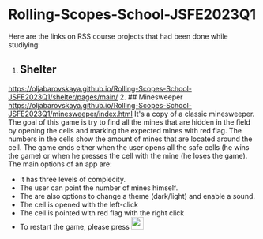 # Rolling-Scopes-School-JSFE2023Q1

Here are the links on RSS course projects that had been done while studiying:
1. ## Shelter
  https://oljabarovskaya.github.io/Rolling-Scopes-School-JSFE2023Q1/shelter/pages/main/
2. ## Minesweeper
  https://oljabarovskaya.github.io/Rolling-Scopes-School-JSFE2023Q1/minesweeper/index.html
  It's a copy of a classic minesweeper. The goal of this game is try to find all the mines that are hidden in the field by opening the cells and marking the expected mines with red flag. The numbers in the cells show the amount of mines that are located around the cell. The game ends either when the user opens all the safe cells (he wins the game) or when he presses the cell with the mine (he loses the game).
The main options of an app are:
  - It has three levels of complecity.
  - The user can point the number of mines himself.
  - The are also options to change a theme (dark/light) and enable a sound.
  - The cell is opened with the left-click
  - The cell is pointed with red flag with the right click
  - To restart the game, please press <img width="25" height="25" alt="emoji" src="https://github.com/user-attachments/assets/95ed62ec-df2d-4722-99df-fc6bcf0bff35" />
 
    
